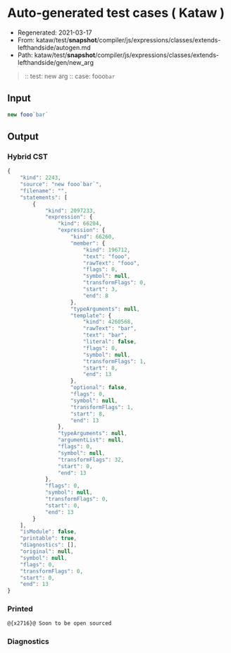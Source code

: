 # Auto-generated test cases ( Kataw )
- Regenerated: 2021-03-17
- From: kataw/test/__snapshot__/compiler/js/expressions/classes/extends-lefthandside/autogen.md
- Path: kataw/test/__snapshot__/compiler/js/expressions/classes/extends-lefthandside/gen/new_arg
> :: test: new arg
> :: case: fooo`bar`
## Input

`````js
new fooo`bar`
`````

## Output

### Hybrid CST

```javascript
{
    "kind": 2243,
    "source": "new fooo`bar`",
    "filename": "",
    "statements": [
        {
            "kind": 2097233,
            "expression": {
                "kind": 66204,
                "expression": {
                    "kind": 66260,
                    "member": {
                        "kind": 196712,
                        "text": "fooo",
                        "rawText": "fooo",
                        "flags": 0,
                        "symbol": null,
                        "transformFlags": 0,
                        "start": 3,
                        "end": 8
                    },
                    "typeArguments": null,
                    "template": {
                        "kind": 4260568,
                        "rawText": "bar",
                        "text": "bar",
                        "literal": false,
                        "flags": 0,
                        "symbol": null,
                        "transformFlags": 1,
                        "start": 8,
                        "end": 13
                    },
                    "optional": false,
                    "flags": 0,
                    "symbol": null,
                    "transformFlags": 1,
                    "start": 8,
                    "end": 13
                },
                "typeArguments": null,
                "argumentList": null,
                "flags": 0,
                "symbol": null,
                "transformFlags": 32,
                "start": 0,
                "end": 13
            },
            "flags": 0,
            "symbol": null,
            "transformFlags": 0,
            "start": 0,
            "end": 13
        }
    ],
    "isModule": false,
    "printable": true,
    "diagnostics": [],
    "original": null,
    "symbol": null,
    "flags": 0,
    "transformFlags": 0,
    "start": 0,
    "end": 13
}
```

### Printed

```javascript
@{x2716}@ Soon to be open sourced
```

### Diagnostics

```javascript

```

